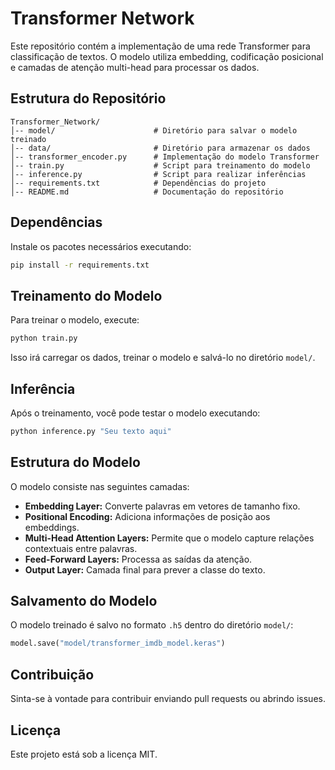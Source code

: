 # Transformer Network

Este repositório contém a implementação de uma rede Transformer para classificação de textos. O modelo utiliza embedding, codificação posicional e camadas de atenção multi-head para processar os dados.

## Estrutura do Repositório

```
Transformer_Network/
│-- model/                      # Diretório para salvar o modelo treinado
│-- data/                       # Diretório para armazenar os dados
│-- transformer_encoder.py      # Implementação do modelo Transformer
│-- train.py                    # Script para treinamento do modelo
│-- inference.py                # Script para realizar inferências
│-- requirements.txt            # Dependências do projeto
│-- README.md                   # Documentação do repositório
```

## Dependências

Instale os pacotes necessários executando:
```bash
pip install -r requirements.txt
```

## Treinamento do Modelo

Para treinar o modelo, execute:
```bash
python train.py
```

Isso irá carregar os dados, treinar o modelo e salvá-lo no diretório `model/`.

## Inferência

Após o treinamento, você pode testar o modelo executando:
```bash
python inference.py "Seu texto aqui"
```

## Estrutura do Modelo

O modelo consiste nas seguintes camadas:
- **Embedding Layer:** Converte palavras em vetores de tamanho fixo.
- **Positional Encoding:** Adiciona informações de posição aos embeddings.
- **Multi-Head Attention Layers:** Permite que o modelo capture relações contextuais entre palavras.
- **Feed-Forward Layers:** Processa as saídas da atenção.
- **Output Layer:** Camada final para prever a classe do texto.

## Salvamento do Modelo

O modelo treinado é salvo no formato `.h5` dentro do diretório `model/`:
```python
model.save("model/transformer_imdb_model.keras")
```

## Contribuição

Sinta-se à vontade para contribuir enviando pull requests ou abrindo issues.

## Licença

Este projeto está sob a licença MIT.

